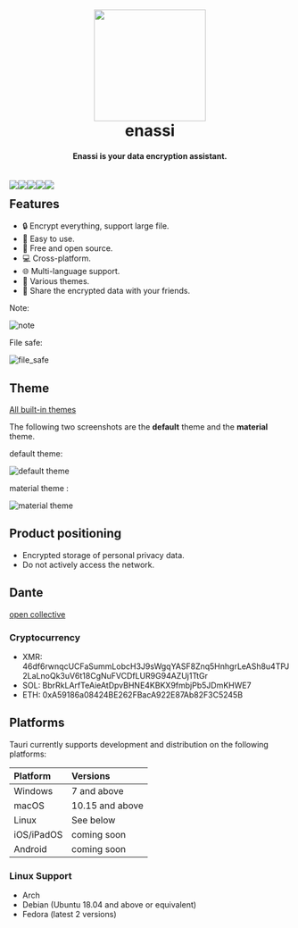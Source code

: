 
<h1 align="center">
  <img src="/images/logo.png" width=200 height=200/><br>
  enassi
</h1>

<h4 align="center">Enassi is your data encryption assistant.</h4>
<br/>
<div>
  <a href="https://github.com/enassi/enassi" target="_blank" style="float:left">
    <img src="https://img.shields.io/github/stars/enassi?style=social" />
  </a>
  <a href="https://github.com/enassi/enassi" target="_blank">
    <img src="https://img.shields.io/github/followers/enassi?style=social" style="float:left"/>
  </a>
  <a href="https://github.com/enassi/enassi" target="_blank">
    <img src="https://img.shields.io/github/watchers/enassi/enassi?style=social" style="float:left"/>
  </a>
  <a href="https://discord.gg/2yrMRAnV3M" target="_blank" style="float:left">
      <img src="https://img.shields.io/badge/chat-discord-7289da.svg">
  </a>
   <a href="https://opencollective.com/enassi" target="_blank" style="float:left">
      <img src="https://img.shields.io/badge/sponsor-Open%20Collective-blue.svg">
  </a>
</div>

## Features

- 🔒 Encrypt everything, support large file.
- 🙂 Easy to use.
- 💌 Free and open source.
- 💻 Cross-platform.
- 🌐 Multi-language support.
- 🎨 Various themes.
- 🔗 Share the encrypted data with your friends.

Note:

![note](/images/user_guide/note.png)

File safe:

![file_safe](/images/user_guide/file_safe.png)

## Theme

[All built-in themes](/en/user_guide/themes)

The following two screenshots are the **default** theme and the **material** theme.

default theme:

![default theme](/images/themes/default.png)

material theme :

![material theme](/images/themes/material.png)

## Product positioning 

- Encrypted storage of personal privacy data.
- Do not actively access the network.

## Dante

[open collective](https://opencollective.com/enassi)

### Cryptocurrency

* XMR: 46df6rwnqcUCFaSummLobcH3J9sWgqYASF8Znq5HnhgrLeASh8u4TPJ2LaLnoQk3uV6t18CgNuFVCDfLUR9G94AZUj1TtGr
* SOL: BbrRkLArfTeAieAtDpvBHNE4KBKX9fmbjPb5JDmKHWE7
* ETH: 0xA59186a08424BE262FBacA922E87Ab82F3C5245B

## Platforms

Tauri currently supports development and distribution on the following platforms:

| Platform   | Versions        |
| :--------- | :-------------- |
| Windows    | 7 and above     |
| macOS      | 10.15 and above |
| Linux      | See below       |
| iOS/iPadOS | coming soon     |
| Android    | coming soon     |

### Linux Support

- Arch
- Debian (Ubuntu 18.04 and above or equivalent)
- Fedora (latest 2 versions)
